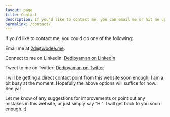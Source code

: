 ```yaml
---
layout: page
title: Contact
description: If you'd like to contact me, you can email me or hit me up on one of my social media links.
permalink: /contact/
---
```


If you'd like to contact me, you could do one of the following:

Email me at [2d@twodee.me](mailto:2d@twodee.me).

Connect to me on LinkedIn: [Dedipyaman on LinkedIn](https://linkedin.com/in/dedipyaman)

Tweet to me on Twitter: [Dedipyaman on Twitter](https://twitter.com/2dsharp)

I will be getting a direct contact point from this website soon enough, I am a bit busy at the moment. Hopefully the above options will suffice for now. See ya!

Let me know of any suggestions for improvements or point out any mistakes in this website, or just simply say "Hi". I will get back to you soon enough. :)